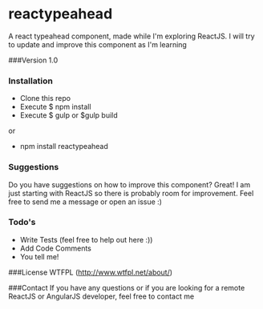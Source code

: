 # reactypeahead

A react typeahead component, made while I'm exploring ReactJS.
I will try to update and improve this component as I'm learning

###Version
1.0

### Installation

- Clone this repo
- Execute $ npm install
- Execute $ gulp or $gulp build

or 

- npm install reactypeahead

### Suggestions
Do you have suggestions on how to improve this component? Great!
I am just starting with ReactJS so there is probably room for improvement.
Feel free to send me a message or open an issue :)

### Todo's
 - Write Tests (feel free to help out here :))
 - Add Code Comments
 - You tell me!

###License
WTFPL (http://www.wtfpl.net/about/)

###Contact
If you have any questions or if you are looking for a remote ReactJS or AngularJS developer, feel free to contact me
